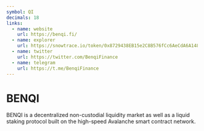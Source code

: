 ```yaml
---
symbol: QI
decimals: 18
links:
  - name: website
    url: https://benqi.fi/
  - name: explorer
    url: https://snowtrace.io/token/0x8729438EB15e2C8B576fCc6AeCdA6A148776C0F5
  - name: twitter
    url: https://twitter.com/BenqiFinance
  - name: telegram
    url: https://t.me/BenqiFinance
---
```


# BENQI

BENQI is a decentralized non-custodial liquidity market as well as a liquid staking protocol built on the high-speed Avalanche smart contract network.
